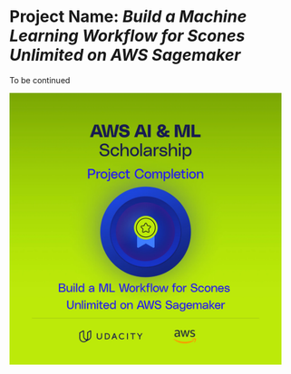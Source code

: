 # Project Name: *Build a Machine Learning Workflow for Scones Unlimited on AWS Sagemaker*

To be continued

<img src="./aws-tailored-p4.png" width="480">
